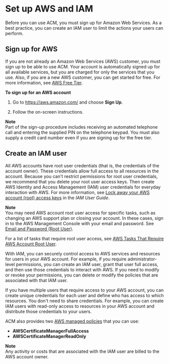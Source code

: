 # Set up AWS and IAM<a name="setup-aws-iam"></a>

Before you can use ACM, you must sign up for Amazon Web Services\. As a best practice, you can create an IAM user to limit the actions your users can perform\. 

## Sign up for AWS<a name="setup-aws"></a>

If you are not already an Amazon Web Services \(AWS\) customer, you must sign up to be able to use ACM\. Your account is automatically signed up for all available services, but you are charged for only the services that you use\. Also, if you are a new AWS customer, you can get started for free\. For more information, see [AWS Free Tier](https://aws.amazon.com/free/)\. 

**To sign up for an AWS account**

1. Go to [https://aws\.amazon\.com/](https://aws.amazon.com/) and choose **Sign Up**\. 

1. Follow the on\-screen instructions\.

**Note**  
Part of the sign\-up procedure includes receiving an automated telephone call and entering the supplied PIN on the telephone keypad\. You must also supply a credit card number even if you are signing up for the free tier\. 

## Create an IAM user<a name="setup-iam"></a>

All AWS accounts have root user credentials \(that is, the credentials of the account owner\)\. These credentials allow full access to all resources in the account\. Because you can't restrict permissions for root user credentials, we recommend that you delete your root user access keys\. Then create AWS Identity and Access Management \(IAM\) user credentials for everyday interaction with AWS\. For more information, see [Lock away your AWS account \(root\) access keys](https://docs.aws.amazon.com/IAM/latest/UserGuide/best-practices.html#lock-away-credentials) in the *IAM User Guide*\.

**Note**  
You may need AWS account root user access for specific tasks, such as changing an AWS support plan or closing your account\. In these cases, sign in to the AWS Management Console with your email and password\. See [Email and Password \(Root User\)](https://docs.aws.amazon.com/general/latest/gr/aws-sec-cred-types.html#email-and-password-for-your-AWS-account)\.

For a list of tasks that require root user access, see [AWS Tasks That Require AWS Account Root User](https://docs.aws.amazon.com/general/latest/gr/aws_tasks-that-require-root.html)\.

With IAM, you can securely control access to AWS services and resources for users in your AWS account\. For example, if you require administrator\-level permissions, you can create an IAM user, grant that user full access, and then use those credentials to interact with AWS\. If you need to modify or revoke your permissions, you can delete or modify the policies that are associated with that IAM user\.

If you have multiple users that require access to your AWS account, you can create unique credentials for each user and define who has access to which resources\. You don't need to share credentials\. For example, you can create IAM users with read\-only access to resources in your AWS account and distribute those credentials to your users\. 

ACM also provides two [AWS managed policies](https://docs.aws.amazon.com/IAM/latest/UserGuide/access_policies_managed-vs-inline.html#aws-managed-policies) that you can use:
+ **AWSCertificateManagerFullAccess**
+ **AWSCertificateManagerReadOnly**

**Note**  
Any activity or costs that are associated with the IAM user are billed to the AWS account owner\.
